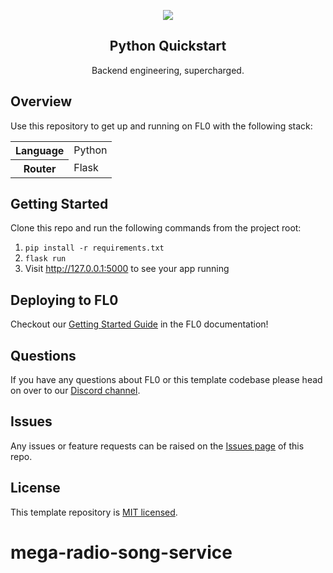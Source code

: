<p align="center">
  <a href="https://fl0.com/" target="blank">
    <img src="https://user-images.githubusercontent.com/88681427/217122968-e6132cad-1944-4ebe-9ec1-105af6a18c4f.png">
  </a>
</p>

<h2 align="center">Python Quickstart</h2>
<p align="center">Backend engineering, supercharged.</p>

## Overview

Use this repository to get up and running on FL0 with the following stack:

<table>
<tr>
  <th>Language</th>
  <td>Python</td>
</tr>
<tr>
  <th>Router</th>
  <td>Flask</td>
</tr>
</table>

## Getting Started

Clone this repo and run the following commands from the project root:

1. `pip install -r requirements.txt`
2. `flask run`
3. Visit http://127.0.0.1:5000 to see your app running

## Deploying to FL0

Checkout our [Getting Started Guide](https://docs.fl0.com) in the FL0 documentation!

## Questions

If you have any questions about FL0 or this template codebase please head on over to our [Discord channel](https://discord.gg/AmmVTt9Jrw).

## Issues

Any issues or feature requests can be raised on the [Issues page](https://github.com/fl0zone/template-python/issues) of this repo.

## License

This template repository is [MIT licensed](LICENSE).
# mega-radio-song-service
